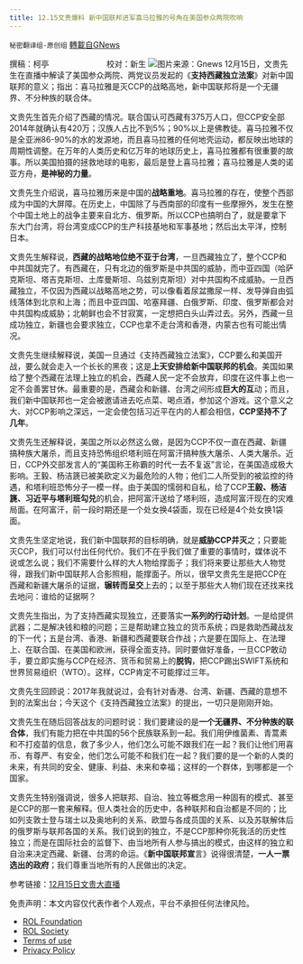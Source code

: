 ```yaml
---
title: 12.15文贵爆料 新中国联邦进军喜马拉雅的号角在美国参众两院吹响
---
```

`秘密翻译组-原创组` [轉載自GNews](https://gnews.org/zh-hans/1759453/)

撰稿：柯亭                          校对：新生
![](https://assets.gnews.org/wp-content/uploads/2021/12/Screenshot-2021-12-15-232411.png)图片来源：Gnews
12月15日，文贵先生在直播中解读了美国参众两院、两党议员发起的《**支持西藏独立法案**》对新中国联邦的意义；指出：喜马拉雅是灭CCP的战略高地，新中国联邦将是一个无疆界、不分种族的联合体。

文贵先生首先介绍了西藏的情况。联合国认可西藏有375万人口，但CCP安全部2014年就确认有420万；汉族人占比不到5%；90%以上是佛教徒。喜马拉雅不仅是全亚洲86-90%的水的发源地，而且喜马拉雅的任何地壳运动，都反映出地球的周期性调整。在万年的人类历史和亿万年的地球历史上，喜马拉雅都有很重要的故事。所以美国拍摄的拯救地球的电影，最后是登上喜马拉雅；喜马拉雅是人类的诺亚方舟，**是神秘的力量**。

文贵先生介绍说，喜马拉雅历来是中国的**战略重地**。喜马拉雅的存在，使整个西部成为中国的大屏障。在历史上，中国除了与西南部的印度有一些摩擦外，发生在整个中国土地上的战争主要来自北方、俄罗斯。所以CCP也搞明白了，就是要拿下东大门台湾，将台湾变成CCP的生产科技基地和军事基地；然后出太平洋，控制日本。

文贵先生解释说，**西藏的战略地位绝不亚于台湾**，一旦西藏独立了，整个CCP和中共国就完了。有西藏在，只有北边的俄罗斯是中共国的威胁，而中亚四国（哈萨克斯坦、塔吉克斯坦、土库曼斯坦、乌兹别克斯坦）对中共国构不成威胁。一旦西藏独立，不仅因为西藏以战略高地之势，可以像看着尿盆撒尿一样、发导弹自由弧线落体到北京和上海；而且中亚四国、哈塞拜疆、白俄罗斯、印度、俄罗斯都会对中共国构成威胁；北朝鲜也会不甘寂寞，一定想把白头山弄过去。另外，西藏一旦成功独立，新疆也会要求独立，CCP也拿不走台湾和香港，内蒙古也有可能出情况。

文贵先生继续解释说，美国一旦通过《支持西藏独立法案》，CCP要么和美国开战，要么就会走入一个长长的黑夜；这是**上天安排给新中国联邦的机会**。美国如果给了整个西藏在法理上独立的机会，西藏人民一定不会放弃，印度在这件事上也一定不会善罢甘休。最重要的是，西藏会和新疆、台湾之间形成**巨大的互**动；而且，我们新中国联邦也一定会被邀请进去吃点菜、喝点酒，参加这个游戏。这个意义之大、对CCP影响之深远，一定会使包括习近平在内的人都会相信，**CCP坚持不了几年**。

文贵先生还解释说，美国之所以必然这么做，是因为CCP不仅一直在西藏、新疆搞种族大屠杀，而且支持恐怖组织塔利班在阿富汗搞种族大屠杀、人类大屠杀。近日，CCP外交部发言人的“美国称王称霸的时代一去不复返”言论，在美国造成极大影响。王毅、杨洁篪已被美欧定义为最危险的人物；他们二人所受到的被监控的待遇，和塔利班恐怖分子一模一样。由于美国的懦弱和自私，给了CCP**王毅、杨洁篪、习近平与塔利班勾兑**的机会，把阿富汗送给了塔利班，造成阿富汗现在的灾难局面。在阿富汗，前一段时期还是一个处女换4袋面，现在已经是4个处女换1袋面。

文贵先生坚定地说，我们新中国联邦的目标明确，就是**威胁CCP并灭**之；只要能灭CCP，我们可以付出任何代价。我们不在乎我们做了重要的事情时，媒体说不说或怎么说；我们不需要什么样的大人物给撑面子；我们将来要让那些大人物觉得，跟我们新中国联邦人合影照相，能撑面子。所以，很早文贵先生是把CCP在西藏和新疆大屠杀的证据，**辗转而呈交**上去的；以至于那些大人物们现在还找来找去地问：谁给的证据啊？

文贵先生指出，为了支持西藏实现独立，还要落实**一系列的行动计划**。一是给提供武器；二是解决钱和粮的问题；三是帮助建立独立的货币系统；四是救助西藏战友的下一代；五是台湾、香港、新疆和西藏要联合作战；六是要在国际上、在法理上、在联合国、在美国和欧洲，获得全面支持。同时要做好准备，一旦CCP敢动手，要立即实施与CCP在经济、货币和贸易上的**脱钩**，把CCP踢出SWIFT系统和世界贸易组织（WTO）。这样，CCP肯定不可能撑过三年。

文贵先生回顾说：2017年我就说过，会有针对香港、台湾、新疆、西藏的意想不到的法案出台；今天这个《支持西藏独立法案》的提出，一切只是刚刚开始。

文贵先生在随后回答战友的问题时说：我们要建设的是**一个无疆界、不分种族的联合体**，我们有能力把在中共国的56个民族联系到一起。我们用伊维菌素、青蒿素和不打疫苗的信息，救了多少人，他们怎么可能不跟我们在一起？我们让他们用喜币、有尊严、有安全，他们怎么可能不和我们在一起？我们要的是一个新的人类的未来，有共同的安全、健康、利益、未来和幸福；这样的一个群体，到哪都是一个国家。

文贵先生特别强调说，很多人把联邦、自治、独立等概念用一种固有的模式、甚至是CCP的那一套来解释。但人类社会的历史中，各种联邦和自治都是不同的；比如列支敦士登与瑞士以及奥地利的关系、欧盟与各成员国的关系、以及苏联解体后的俄罗斯与联邦各国的关系。我们说到的独立，不是CCP那种你死我活的历史性独立；而是在国际社会的监督下、由当地所有人参与搞出的模式，由这样的独立和自治来决定西藏、新疆、台湾的命运。《**新中国联邦宣**言》说得很清楚，**一人一票选出的政府**；我们尊重当地所有的人民做出的决定。

参考链接：[12月15日文贵大直播](https://gtv.org/video/id=61b9e8037882000d5100be68)

 

免责声明：本文内容仅代表作者个人观点，平台不承担任何法律风险。

- [ROL Foundation](https://rolfoundation.org/)
- [ROL Society](https://rolsociety.org/)
- [Terms of use](https://gnews.org/terms-of-use-3/)
- [Privacy Policy](https://gnews.org/privacy-policy/)
